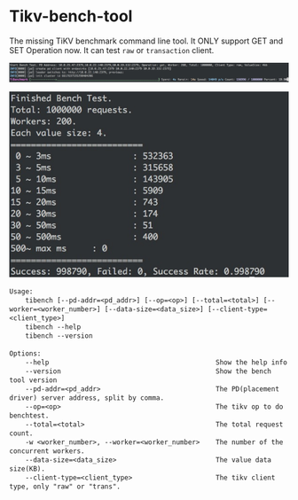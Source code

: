 # Tikv-bench-tool

The missing TiKV benchmark command line tool. It ONLY support GET and SET Operation now. It can test `raw` or `transaction` client.

![command line](./images/cmdline.jpg)

![report](./images/report.jpg)

```
Usage:
    tibench [--pd-addr=<pd_addr>] [--op=<op>] [--total=<total>] [--worker=<worker_number>] [--data-size=<data_size>] [--client-type=<client_type>]
    tibench --help
    tibench --version

Options:
    --help                                          Show the help info
    --version                                       Show the bench tool version
    --pd-addr=<pd_addr>                             The PD(placement driver) server address, split by comma.
    --op=<op>                                       The tikv op to do benchtest.
    --total=<total>                                 The total request count.
    -w <worker_number>, --worker=<worker_number>    The number of the concurrent workers.
    --data-size=<data_size>                         The value data size(KB).
    --client-type=<client_type>                     The tikv client type, only "raw" or "trans".
```
